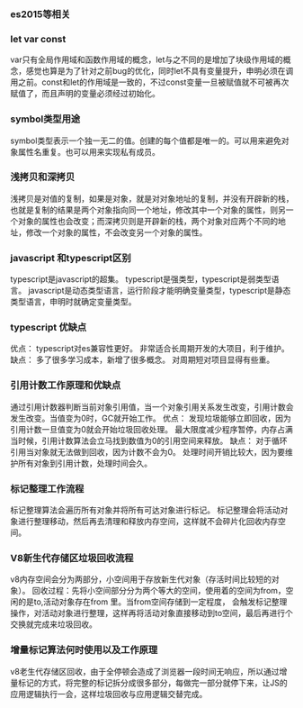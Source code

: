 ### es2015等相关
### let var const
var只有全局作用域和函数作用域的概念，let与之不同的是增加了块级作用域的概念，感觉也算是为了针对之前bug的优化，同时let不具有变量提升，申明必须在调用之前。const和let的作用域是一致的，不过const变量一旦被赋值就不可被再次赋值了，而且声明的变量必须经过初始化。

### symbol类型用途
symbol类型表示一个独一无二的值。创建的每个值都是唯一的。可以用来避免对象属性名重复。也可以用来实现私有成员。

### 浅拷贝和深拷贝
浅拷贝是对值的复制，如果是对象，就是对对象地址的复制，并没有开辟新的栈，也就是复制的结果是两个对象指向同一个地址，修改其中一个对象的属性，则另一个对象的属性也会改变；而深拷贝则是开辟新的栈，两个对象对应两个不同的地址，修改一个对象的属性，不会改变另一个对象的属性。

### javascript 和typescript区别
typescript是javascript的超集。
typescript是强类型，typescript是弱类型语言。
javascript是动态类型语言，运行阶段才能明确变量类型，typescript是静态类型语言，申明时就确定变量类型。

### typescript 优缺点
优点：
typescript对es兼容性更好。
非常适合长周期开发的大项目，利于维护。
缺点：
多了很多学习成本，新增了很多概念。
对周期短对项目显得有些重。

### 引用计数工作原理和优缺点
通过引用计数器判断当前对象引用值，当一个对象引用关系发生改变，引用计数会发生改变。当值变为0时，GC就开始工作。
优点：
发现垃圾能够立即回收，因为引用计数一旦值变为0就会开始垃圾回收处理。
最大限度减少程序暂停，内存占满当时候，引用计数算法会立马找到数值为0的引用空间来释放。
缺点：
对于循环引用当对象就无法做到回收，因为计数不会为0。
处理时间开销比较大，因为要维护所有对象到引用计数，处理时间会久。

### 标记整理工作流程
标记整理算法会遍历所有对象并将所有可达对象进行标记。
标记整理会将活动对象进行整理移动，然后再去清理和释放内存空间，这样就不会碎片化回收内存空间。

### V8新生代存储区垃圾回收流程
v8内存空间会分为两部分，小空间用于存放新生代对象（存活时间比较短的对象）。
回收过程：先将小空间部分分为两个等大的空间，使用着的空间为from，空闲的是to,活动对象存在from 里。当from空间存储到一定程度，
会触发标记整理操作，对活动对象进行整理，这样再将活动对象直接移动到to空间，最后再进行个交换就完成来垃圾回收。

### 增量标记算法何时使用以及工作原理
v8老生代存储区回收，由于全停顿会造成了浏览器一段时间无响应，所以通过增量标记的方式，将完整的标记拆分成很多部分，每做完一部分就停下来，让JS的应用逻辑执行一会，这样垃圾回收与应用逻辑交替完成。
  
